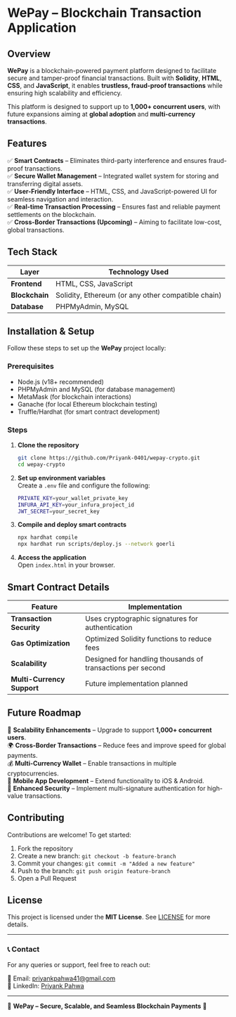 # WePay – Blockchain Transaction Application


## Overview

**WePay** is a blockchain-powered payment platform designed to facilitate secure and tamper-proof financial transactions. Built with **Solidity**, **HTML**, **CSS**, and **JavaScript**, it enables **trustless, fraud-proof transactions** while ensuring high scalability and efficiency.  

This platform is designed to support up to **1,000+ concurrent users**, with future expansions aiming at **global adoption** and **multi-currency transactions**.

## Features

✅ **Smart Contracts** – Eliminates third-party interference and ensures fraud-proof transactions.  
✅ **Secure Wallet Management** – Integrated wallet system for storing and transferring digital assets.  
✅ **User-Friendly Interface** – HTML, CSS, and JavaScript-powered UI for seamless navigation and interaction.  
✅ **Real-time Transaction Processing** – Ensures fast and reliable payment settlements on the blockchain.  
✅ **Cross-Border Transactions (Upcoming)** – Aiming to facilitate low-cost, global transactions.  

## Tech Stack

| Layer        | Technology Used       |
|-------------|----------------------|
| **Frontend**  | HTML, CSS, JavaScript |
| **Blockchain** | Solidity, Ethereum (or any other compatible chain) |
| **Database** | PHPMyAdmin, MySQL |

## Installation & Setup

Follow these steps to set up the **WePay** project locally:

### Prerequisites

- Node.js (v18+ recommended)  
- PHPMyAdmin and MySQL (for database management)  
- MetaMask (for blockchain interactions)  
- Ganache (for local Ethereum blockchain testing)  
- Truffle/Hardhat (for smart contract development)

### Steps

1. **Clone the repository**  
   ```sh
   git clone https://github.com/Priyank-0401/wepay-crypto.git
   cd wepay-crypto
   ```

2. **Set up environment variables**  
   Create a `.env` file and configure the following:
   ```sh
   PRIVATE_KEY=your_wallet_private_key
   INFURA_API_KEY=your_infura_project_id
   JWT_SECRET=your_secret_key
   ```

3. **Compile and deploy smart contracts**  
   ```sh
   npx hardhat compile
   npx hardhat run scripts/deploy.js --network goerli
   ```

4. **Access the application**  
   Open `index.html` in your browser.

## Smart Contract Details

| Feature          | Implementation |
|-----------------|---------------|
| **Transaction Security** | Uses cryptographic signatures for authentication |
| **Gas Optimization** | Optimized Solidity functions to reduce fees |
| **Scalability** | Designed for handling thousands of transactions per second |
| **Multi-Currency Support** | Future implementation planned |

## Future Roadmap

🚀 **Scalability Enhancements** – Upgrade to support **1,000+ concurrent users**.  
🌍 **Cross-Border Transactions** – Reduce fees and improve speed for global payments.  
💰 **Multi-Currency Wallet** – Enable transactions in multiple cryptocurrencies.  
📱 **Mobile App Development** – Extend functionality to iOS & Android.  
🔐 **Enhanced Security** – Implement multi-signature authentication for high-value transactions.  

## Contributing

Contributions are welcome! To get started:

1. Fork the repository  
2. Create a new branch: `git checkout -b feature-branch`  
3. Commit your changes: `git commit -m "Added a new feature"`  
4. Push to the branch: `git push origin feature-branch`  
5. Open a Pull Request  

## License

This project is licensed under the **MIT License**. See [LICENSE](LICENSE) for more details.

---

### 📞 Contact

For any queries or support, feel free to reach out:  

📧 Email: [priyankpahwa41@gmail.com](mailto:priyankpahwa41@gmail.com)  
🔗 LinkedIn: [Priyank Pahwa](https://linkedin.com/in/priyankpahwa41)  

---

🔹 **WePay – Secure, Scalable, and Seamless Blockchain Payments** 🔹  
